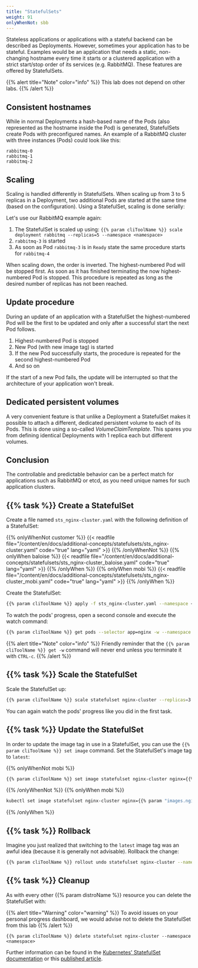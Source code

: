 ```yaml
---
title: "StatefulSets"
weight: 91
onlyWhenNot: sbb
---
```


Stateless applications or applications with a stateful backend can be described as Deployments.
However, sometimes your application has to be stateful.
Examples would be an application that needs a static, non-changing hostname every time it starts or a clustered application with a strict start/stop order of its services (e.g. RabbitMQ).
These features are offered by StatefulSets.

{{% alert title="Note" color="info" %}}
This lab does not depend on other labs.
{{% /alert %}}


## Consistent hostnames

While in normal Deployments a hash-based name of the Pods (also represented as the hostname inside the Pod) is generated, StatefulSets create Pods with preconfigured names.
An example of a RabbitMQ cluster with three instances (Pods) could look like this:

```
rabbitmq-0
rabbitmq-1
rabbitmq-2
```


## Scaling

Scaling is handled differently in StatefulSets.
When scaling up from 3 to 5 replicas in a Deployment, two additional Pods are started at the same time (based on the configuration).
Using a StatefulSet, scaling is done serially:

Let's use our RabbitMQ example again:

1. The StatefulSet is scaled up using: `{{% param cliToolName %}} scale deployment rabbitmq --replicas=5 --namespace <namespace>`
1. `rabbitmq-3` is started
1. As soon as Pod `rabbitmq-3` is in `Ready` state the same procedure starts for `rabbitmq-4`

When scaling down, the order is inverted. The highest-numbered Pod will be stopped first.
As soon as it has finished terminating the now highest-numbered Pod is stopped.
This procedure is repeated as long as the desired number of replicas has not been reached.


## Update procedure

During an update of an application with a StatefulSet the highest-numbered Pod will be the first to be updated and only after a successful start the next Pod follows.

1. Highest-numbered Pod is stopped
1. New Pod (with new image tag) is started
1. If the new Pod successfully starts, the procedure is repeated for the second highest-numbered Pod
1. And so on

If the start of a new Pod fails, the update will be interrupted so that the architecture of your application won't break.


## Dedicated persistent volumes

A very convenient feature is that unlike a Deployment a StatefulSet makes it possible to attach a different, dedicated persistent volume to each of its Pods.
This is done using a so-called _VolumeClaimTemplate_.
This spares you from defining identical Deployments with 1 replica each but different volumes.


## Conclusion

The controllable and predictable behavior can be a perfect match for applications such as RabbitMQ or etcd, as you need unique names for such application clusters.


## {{% task %}} Create a StatefulSet

Create a file named `sts_nginx-cluster.yaml` with the following definition of a StatefulSet:

{{% onlyWhenNot customer %}}
{{< readfile file="/content/en/docs/additional-concepts/statefulsets/sts_nginx-cluster.yaml" code="true" lang="yaml" >}}
{{% /onlyWhenNot %}}
{{% onlyWhen baloise %}}
{{< readfile file="/content/en/docs/additional-concepts/statefulsets/sts_nginx-cluster_baloise.yaml" code="true" lang="yaml" >}}
{{% /onlyWhen %}}
{{% onlyWhen mobi %}}
{{< readfile file="/content/en/docs/additional-concepts/statefulsets/sts_nginx-cluster_mobi.yaml" code="true" lang="yaml" >}}
{{% /onlyWhen %}}

Create the StatefulSet:
  
```bash
{{% param cliToolName %}} apply -f sts_nginx-cluster.yaml --namespace <namespace>
```

To watch the pods' progress, open a second console and execute the watch command:

```bash
{{% param cliToolName %}} get pods --selector app=nginx -w --namespace <namespace>
```

{{% alert title="Note" color="info" %}}
Friendly reminder that the `{{% param cliToolName %}} get -w` command will never end unless you terminate it with `CTRL-c`.
{{% /alert %}}


## {{% task %}} Scale the StatefulSet

Scale the StatefulSet up:

```bash
{{% param cliToolName %}} scale statefulset nginx-cluster --replicas=3 --namespace <namespace>
```

You can again watch the pods' progress like you did in the first task.


## {{% task %}} Update the StatefulSet

In order to update the image tag in use in a StatefulSet, you can use the `{{% param cliToolName %}} set image` command.
Set the StatefulSet's image tag to `latest`:

{{% onlyWhenNot mobi %}}
```bash
{{% param cliToolName %}} set image statefulset nginx-cluster nginx={{% param "images.nginxinc-nginx-unprivileged" %}} --namespace <namespace>
```
{{% /onlyWhenNot %}}
{{% onlyWhen mobi %}}
```bash
kubectl set image statefulset nginx-cluster nginx={{% param "images.nginx" %}} --namespace <namespace>
```
{{% /onlyWhen %}}


## {{% task %}} Rollback

Imagine you just realized that switching to the `latest` image tag was an awful idea (because it is generally not advisable).
Rollback the change:

```bash
{{% param cliToolName %}} rollout undo statefulset nginx-cluster --namespace <namespace>
```


## {{% task %}} Cleanup

As with every other {{% param distroName %}} resource you can delete the StatefulSet with:

{{% alert title="Warning" color="warning" %}}
To avoid issues on your personal progress dashboard, we would advise not to delete the StatefulSet from this lab
{{% /alert %}}

```
{{% param cliToolName %}} delete statefulset nginx-cluster --namespace <namespace>
```

Further information can be found in the [Kubernetes' StatefulSet documentation](https://kubernetes.io/docs/concepts/workloads/controllers/statefulset/) or this [published article](https://opensource.com/article/17/2/stateful-applications).
